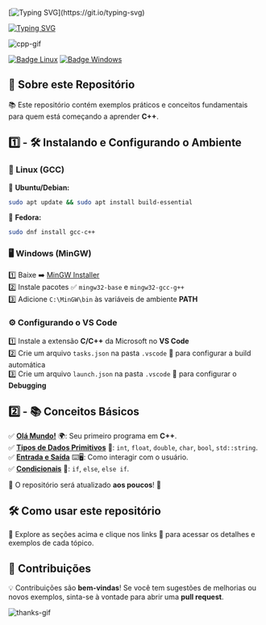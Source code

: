 

[![Typing SVG](https://readme-typing-svg.herokuapp.com?font=Oswald&weight=500&size=30&pause=1000&color=195671FF&width=435&lines=🚀+Seja+Bem+Vindo!+Bora+Aprender+C%2B%2B!)](https://git.io/typing-svg)  

[![Typing SVG](https://readme-typing-svg.herokuapp.com?font=Oswald&weight=500&size=30&pause=1000&color=195671FF&center=true&vCenter=true&width=435&lines=📌+Aprendendo+C%2B%2B)](https://git.io/typing-svg)  

![cpp-gif](https://media.giphy.com/media/v1.Y2lkPTc5MGI3NjExZTBtM2U4eXUyN2tpbWpoYmpzdWVyZWc1ZTE1YWlhbmRqMzY2ZWFkbiZlcD12MV9pbnRlcm5hbF9naWZfYnlfaWQmY3Q9Zw/FoVzfcqCDSb7zCynOp/giphy.gif)  

[![Badge Linux](https://img.shields.io/badge/OS-Linux-blue?logo=linux)](https://)  [![Badge Windows](https://img.shields.io/badge/🖥️_OS-Windows-blue?logo=windows)](https://)  

## 📌 Sobre este Repositório  

📚 Este repositório contém exemplos práticos e conceitos fundamentais para quem está começando a aprender **C++**.  



## 1️⃣ - 🛠️ Instalando e Configurando o Ambiente  

### 🐧 Linux (GCC)  
📌 **Ubuntu/Debian:**  
```bash
sudo apt update && sudo apt install build-essential
```  
📌 **Fedora:**  
```bash
sudo dnf install gcc-c++
```  

### 🖥️ Windows (MinGW)  
1️⃣ Baixe ➡️ [MinGW Installer](https://sourceforge.net/projects/mingw/)  
2️⃣ Instale pacotes ✅ `mingw32-base` e `mingw32-gcc-g++`  
3️⃣ Adicione `C:\MinGW\bin` às variáveis de ambiente **PATH**  

### ⚙️ Configurando o **VS Code**  
1️⃣ Instale a extensão **C/C++** da Microsoft no **VS Code**  
2️⃣ Crie um arquivo `tasks.json` na pasta `.vscode` 📂 para configurar a build automática  
3️⃣ Crie um arquivo `launch.json` na pasta `.vscode` 🐞 para configurar o **Debugging**  



## 2️⃣ - 📚 Conceitos Básicos  

✅ [**Olá Mundo!**](1-Conceitos-Basicos/hello_word/README.md) 🌍: Seu primeiro programa em **C++**.  
✅ [**Tipos de Dados Primitivos**](1-Conceitos-Basicos/tipos_de_dados/README.md) 🔢: `int`, `float`, `double`, `char`, `bool`, `std::string`.  
✅ [**Entrada e Saída**](1-Conceitos-Basicos/entrada_saida/README.md) ⌨️🖥️: Como interagir com o usuário.  
✅ [**Condicionais**](1-Conceitos-Basicos/condicionais/README.md) 🔀: `if`, `else`, `else if`.  

🔄 O repositório será atualizado **aos poucos**! 🚧  



## 🛠️ Como usar este repositório  

👀 Explore as seções acima e clique nos links 🔗 para acessar os detalhes e exemplos de cada tópico.  




## 🤝 Contribuições  

💡 Contribuições são **bem-vindas**! Se você tem sugestões de melhorias ou novos exemplos, sinta-se à vontade para abrir uma **pull request**.  

![thanks-gif](https://media3.giphy.com/media/v1.Y2lkPTc5MGI3NjExaDhyMTR4ZnB6NHd4MjYzaTI4d2o3a2pua2c3OW5sc3NudWp4aGdweSZlcD12MV9pbnRlcm5hbF9naWZfYnlfaWQmY3Q9Zw/MT5UUV1d4CXE2A37Dg/giphy.webp)  

